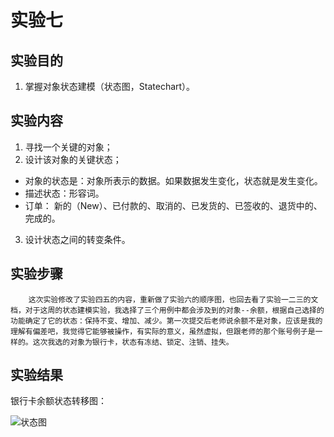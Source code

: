 # 实验七

## 实验目的

1.  掌握对象状态建模（状态图，Statechart）。 

## 实验内容

1. 寻找一个关键的对象；
2. 设计该对象的关键状态；

- 对象的状态是：对象所表示的数据。如果数据发生变化，状态就是发生变化。
- 描述状态：形容词。
- 订单： 新的（New）、已付款的、取消的、已发货的、已签收的、退货中的、 完成的。

3. 设计状态之间的转变条件。

## 实验步骤

        这次实验修改了实验四五的内容，重新做了实验六的顺序图，也回去看了实验一二三的文档，对于这周的状态建模实验，我选择了三个用例中都会涉及到的对象--余额，根据自己选择的功能确定了它的状态：保持不变、增加、减少。第一次提交后老师说余额不是对象，应该是我的理解有偏差吧，我觉得它能够被操作，有实际的意义，虽然虚拟，但跟老师的那个账号例子是一样的。这次我选的对象为银行卡，状态有冻结、锁定、注销、挂失。

## 实验结果

银行卡余额状态转移图：

![状态图](./新model7.JPG)